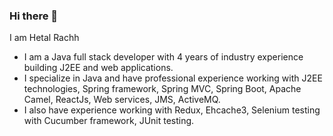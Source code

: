 ### Hi there 👋

I am Hetal Rachh

* I am a Java full stack developer with 4 years of industry experience building J2EE and web applications.
* I specialize in Java and have professional experience working with J2EE technologies, Spring framework, Spring MVC, Spring Boot, Apache Camel, ReactJs, Web services, JMS, ActiveMQ.
* I also have experience working with Redux, Ehcache3, Selenium testing with Cucumber framework, JUnit testing.
